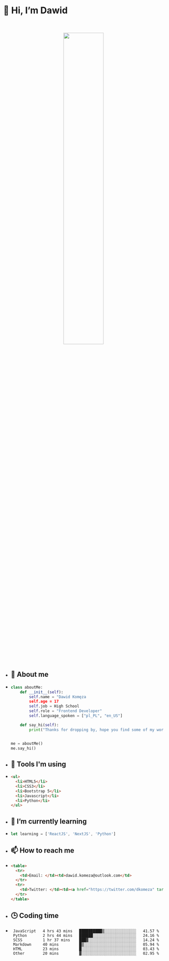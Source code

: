 <h1>👋 Hi, I’m Dawid</h1>
<p align="center">
   <br>
   <br>
   <img src="https://user-images.githubusercontent.com/106035813/169717090-b330e670-ddca-48c9-8b2d-2290dfb78111.png" width="50%">
   <br>
   <br>
</p>



- <h2>💁 About me</h2>
- ```Python
  class aboutMe:
      def __init__(self):
          self.name = "Dawid Komęza
          self.age = 17
          self.job = High School
          self.role = "Frontend Developer"
          self.language_spoken = ["pl_PL", "en_US"]

      def say_hi(self):
          print("Thanks for dropping by, hope you find some of my work interesting.")


  me = aboutMe()
  me.say_hi()
  ```
  
- <h2>🔨 Tools I'm using</h2>
- ```html
  <ul>
    <li>HTML5</li>
    <li>CSS3</li>
    <li>Bootstrap 5</li>
    <li>Javascript</li>
    <li>Python</li>
  </ul>
  
- <h2>🌱 I’m currently learning</h2>
- ```javascript
  let learning = ['ReactJS', 'NextJS', 'Python']
  ```
  
- <h2>📫 How to reach me</h2>
- ```html
  <table>
    <tr>
      <td>Email: </td><td>dawid.komeza@outlook.com</td>
    </tr>
    <tr>
      <td>Twitter: </td><td><a href="https://twitter.com/dkomeza" target="_blank">@dkomeza</a></td>
    </tr>
  </table>
  
- <h2>🕒 Coding time</h2>
   <!--START_SECTION:waka-->
- ```text
   JavaScript   4 hrs 43 mins   ██████████▒░░░░░░░░░░░░░░   41.57 %
   Python       2 hrs 44 mins   ██████░░░░░░░░░░░░░░░░░░░   24.16 %
   SCSS         1 hr 37 mins    ███▓░░░░░░░░░░░░░░░░░░░░░   14.24 %
   Markdown     40 mins         █▒░░░░░░░░░░░░░░░░░░░░░░░   05.94 %
   HTML         23 mins         █░░░░░░░░░░░░░░░░░░░░░░░░   03.43 %
   Other        20 mins         ▓░░░░░░░░░░░░░░░░░░░░░░░░   02.95 %
   ```

<!--END_SECTION:waka-->
